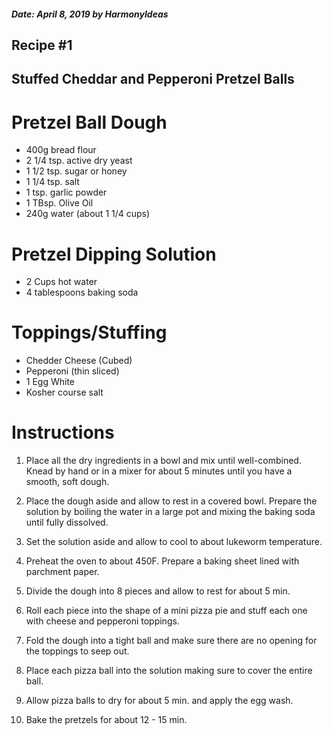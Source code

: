 ##### Date: April 8, 2019 by HarmonyIdeas

## Recipe #1

## Stuffed Cheddar and Pepperoni Pretzel Balls

# Pretzel Ball Dough
* 400g bread flour
* 2 1/4 tsp. active dry yeast
* 1 1/2 tsp. sugar or honey
* 1 1/4 tsp. salt
* 1 tsp. garlic powder
* 1 TBsp. Olive Oil
* 240g water (about 1 1/4 cups)

# Pretzel Dipping Solution
* 2 Cups hot water
* 4 tablespoons baking soda

# Toppings/Stuffing
* Chedder Cheese (Cubed)
* Pepperoni (thin sliced)
* 1 Egg White
* Kosher course salt

# Instructions
1. Place all the dry ingredients in a bowl and mix until well-combined. Knead by hand or in a mixer for about 5 minutes until you have a smooth, soft dough.

2. Place the dough aside and allow to rest in a covered bowl.  Prepare the solution by boiling the water in a large pot and mixing the baking soda until fully dissolved.  

3. Set the solution aside and allow to cool to about lukeworm temperature.

4. Preheat the oven to about 450F.  Prepare a baking sheet lined with parchment paper.

5. Divide the dough into 8 pieces and allow to rest for about 5 min.

6. Roll each piece into the shape of a mini pizza pie and stuff each one with cheese and pepperoni toppings.

7. Fold the dough into a tight ball and make sure there are no opening for the toppings to seep out.

8. Place each pizza ball into the solution making sure to cover the entire ball.

9. Allow pizza balls to dry for about 5 min. and apply the egg wash.

10. Bake the pretzels for about 12 - 15 min.


